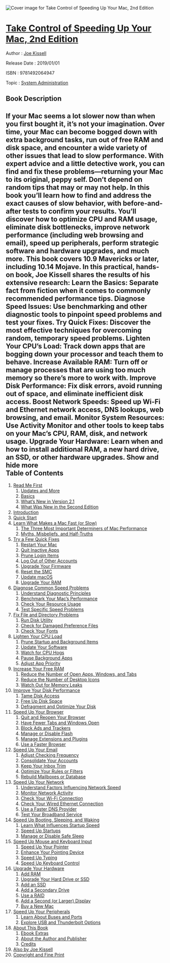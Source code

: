 ![Cover image for Take Control of Speeding Up Your Mac, 2nd Edition](https://imgdetail.ebookreading.net/cover/cover/system_admin/EB9781492064947.jpg)

[Take Control of Speeding Up Your Mac, 2nd Edition](https://ebookreading.net/view/book/Take+Control+of+Speeding+Up+Your+Mac%2C+2nd+Edition-EB9781492064947_1.html "Take Control of Speeding Up Your Mac, 2nd Edition")
====================================================================================================================

Author : [Joe Kissell](https://ebookreading.net/search/author/Joe+Kissell)

Release Date : 2019/01/01

ISBN : 9781492064947

Topic : [System Administration](https://ebookreading.net/search/category/system-administration)

Book Description
-----------------

 If your Mac seems a lot slower now than when you first bought it, it’s not your imagination. Over time, your Mac can become bogged down with extra background tasks, run out of free RAM and disk space, and encounter a wide variety of other issues that lead to slow performance. With expert advice and a little detective work, you can find and fix these problems—returning your Mac to its original, peppy self.
Don’t depend on random tips that may or may not help. In this book you’ll learn how to find and address the exact causes of slow behavior, with before-and-after tests to confirm your results. You’ll discover how to optimize CPU and RAM usage, eliminate disk bottlenecks, improve network performance (including web browsing and email), speed up peripherals, perform strategic software and hardware upgrades, and much more.
This book covers 10.9 Mavericks or later, including 10.14 Mojave.
In this practical, hands-on book, Joe Kissell shares the results of his extensive research:
Learn the Basics: Separate fact from fiction when it comes to commonly recommended performance tips.
Diagnose Speed Issues: Use benchmarking and other diagnostic tools to pinpoint speed problems and test your fixes.
Try Quick Fixes: Discover the most effective techniques for overcoming random, temporary speed problems.
Lighten Your CPU’s Load: Track down apps that are bogging down your processor and teach them to behave.
Increase Available RAM: Turn off or manage processes that are using too much memory so there’s more to work with.
Improve Disk Performance: Fix disk errors, avoid running out of space, and eliminate inefficient disk access.
Boost Network Speeds: Speed up Wi-Fi and Ethernet network access, DNS lookups, web browsing, and email.
Monitor System Resources: Use Activity Monitor and other tools to keep tabs on your Mac’s CPU, RAM, disk, and network usage.
Upgrade Your Hardware: Learn when and how to install additional RAM, a new hard drive, an SSD, or other hardware upgrades.
        Show and hide more                
Table of Contents
-----------------

1. [Read Me First](https://ebookreading.net/view/book/Take+Control+of+Speeding+Up+Your+Mac%2C+2nd+Edition-EB9781492064947_4.html#ReadMeFirst)
    1. [Updates and More](https://ebookreading.net/view/book/Take+Control+of+Speeding+Up+Your+Mac%2C+2nd+Edition-EB9781492064947_4.html#UpdatesandMore)
    1. [Basics](https://ebookreading.net/view/book/Take+Control+of+Speeding+Up+Your+Mac%2C+2nd+Edition-EB9781492064947_4.html#Basics)
    1. [What’s New in Version 2.1](https://ebookreading.net/view/book/Take+Control+of+Speeding+Up+Your+Mac%2C+2nd+Edition-EB9781492064947_4.html#WhatsNewinVersion21)
    1. [What Was New in the Second Edition](https://ebookreading.net/view/book/Take+Control+of+Speeding+Up+Your+Mac%2C+2nd+Edition-EB9781492064947_4.html#WhatWasNewintheSeco)
1. [Introduction](https://ebookreading.net/view/book/Take+Control+of+Speeding+Up+Your+Mac%2C+2nd+Edition-EB9781492064947_5.html#Introduction)
1. [Quick Start](https://ebookreading.net/view/book/Take+Control+of+Speeding+Up+Your+Mac%2C+2nd+Edition-EB9781492064947_6.html#QuickStart)
1. [Learn What Makes a Mac Fast (or Slow)](https://ebookreading.net/view/book/Take+Control+of+Speeding+Up+Your+Mac%2C+2nd+Edition-EB9781492064947_7.html#LearnWhatMakesaMacF)
    1. [The Three Most Important Determiners of Mac Performance](https://ebookreading.net/view/book/Take+Control+of+Speeding+Up+Your+Mac%2C+2nd+Edition-EB9781492064947_7.html#TheThreeMostImporta)
    1. [Myths, Misbeliefs, and Half-Truths](https://ebookreading.net/view/book/Take+Control+of+Speeding+Up+Your+Mac%2C+2nd+Edition-EB9781492064947_7.html#MythsMisbeliefsandH)
1. [Try a Few Quick Fixes](https://ebookreading.net/view/book/Take+Control+of+Speeding+Up+Your+Mac%2C+2nd+Edition-EB9781492064947_8.html#TryaFewQuickFixes)
    1. [Restart Your Mac](https://ebookreading.net/view/book/Take+Control+of+Speeding+Up+Your+Mac%2C+2nd+Edition-EB9781492064947_8.html#RestartYourMac)
    1. [Quit Inactive Apps](https://ebookreading.net/view/book/Take+Control+of+Speeding+Up+Your+Mac%2C+2nd+Edition-EB9781492064947_8.html#QuitInactiveApps)
    1. [Prune Login Items](https://ebookreading.net/view/book/Take+Control+of+Speeding+Up+Your+Mac%2C+2nd+Edition-EB9781492064947_8.html#PruneLoginItems)
    1. [Log Out of Other Accounts](https://ebookreading.net/view/book/Take+Control+of+Speeding+Up+Your+Mac%2C+2nd+Edition-EB9781492064947_8.html#LogOutofOtherAccoun)
    1. [Upgrade Your Firmware](https://ebookreading.net/view/book/Take+Control+of+Speeding+Up+Your+Mac%2C+2nd+Edition-EB9781492064947_8.html#UpgradeYourFirmware)
    1. [Reset the SMC](https://ebookreading.net/view/book/Take+Control+of+Speeding+Up+Your+Mac%2C+2nd+Edition-EB9781492064947_8.html#ResettheSMC)
    1. [Update macOS](https://ebookreading.net/view/book/Take+Control+of+Speeding+Up+Your+Mac%2C+2nd+Edition-EB9781492064947_8.html#UpdatemacOS)
    1. [Upgrade Your RAM](https://ebookreading.net/view/book/Take+Control+of+Speeding+Up+Your+Mac%2C+2nd+Edition-EB9781492064947_8.html#UpgradeYourRAM)
1. [Diagnose Common Speed Problems](https://ebookreading.net/view/book/Take+Control+of+Speeding+Up+Your+Mac%2C+2nd+Edition-EB9781492064947_9.html#DiagnoseCommonSpeed)
    1. [Understand Diagnostic Principles](https://ebookreading.net/view/book/Take+Control+of+Speeding+Up+Your+Mac%2C+2nd+Edition-EB9781492064947_9.html#UnderstandDiagnosti)
    1. [Benchmark Your Mac’s Performance](https://ebookreading.net/view/book/Take+Control+of+Speeding+Up+Your+Mac%2C+2nd+Edition-EB9781492064947_9.html#BenchmarkYourMacsPe)
    1. [Check Your Resource Usage](https://ebookreading.net/view/book/Take+Control+of+Speeding+Up+Your+Mac%2C+2nd+Edition-EB9781492064947_9.html#CheckYourResourceUs)
    1. [Test Specific Speed Problems](https://ebookreading.net/view/book/Take+Control+of+Speeding+Up+Your+Mac%2C+2nd+Edition-EB9781492064947_9.html#TestSpecificSpeedPr)
1. [Fix File and Directory Problems](https://ebookreading.net/view/book/Take+Control+of+Speeding+Up+Your+Mac%2C+2nd+Edition-EB9781492064947_10.html#FixFileandDirectory)
    1. [Run Disk Utility](https://ebookreading.net/view/book/Take+Control+of+Speeding+Up+Your+Mac%2C+2nd+Edition-EB9781492064947_10.html#RunDiskUtility)
    1. [Check for Damaged Preference Files](https://ebookreading.net/view/book/Take+Control+of+Speeding+Up+Your+Mac%2C+2nd+Edition-EB9781492064947_10.html#CheckforDamagedPref)
    1. [Check Your Fonts](https://ebookreading.net/view/book/Take+Control+of+Speeding+Up+Your+Mac%2C+2nd+Edition-EB9781492064947_10.html#CheckYourFonts)
1. [Lighten Your CPU Load](https://ebookreading.net/view/book/Take+Control+of+Speeding+Up+Your+Mac%2C+2nd+Edition-EB9781492064947_11.html#LightenYourCPULoad)
    1. [Prune Startup and Background Items](https://ebookreading.net/view/book/Take+Control+of+Speeding+Up+Your+Mac%2C+2nd+Edition-EB9781492064947_11.html#PruneStartupandBack)
    1. [Update Your Software](https://ebookreading.net/view/book/Take+Control+of+Speeding+Up+Your+Mac%2C+2nd+Edition-EB9781492064947_11.html#UpdateYourSoftware)
    1. [Watch for CPU Hogs](https://ebookreading.net/view/book/Take+Control+of+Speeding+Up+Your+Mac%2C+2nd+Edition-EB9781492064947_11.html#WatchforCPUHogs)
    1. [Pause Background Apps](https://ebookreading.net/view/book/Take+Control+of+Speeding+Up+Your+Mac%2C+2nd+Edition-EB9781492064947_11.html#PauseBackgroundApps)
    1. [Adjust App Priority](https://ebookreading.net/view/book/Take+Control+of+Speeding+Up+Your+Mac%2C+2nd+Edition-EB9781492064947_11.html#AdjustAppPriority)
1. [Increase Your Free RAM](https://ebookreading.net/view/book/Take+Control+of+Speeding+Up+Your+Mac%2C+2nd+Edition-EB9781492064947_12.html#IncreaseYourFreeRAM)
    1. [Reduce the Number of Open Apps, Windows, and Tabs](https://ebookreading.net/view/book/Take+Control+of+Speeding+Up+Your+Mac%2C+2nd+Edition-EB9781492064947_12.html#ReducetheNumberofOp)
    1. [Reduce the Number of Desktop Icons](https://ebookreading.net/view/book/Take+Control+of+Speeding+Up+Your+Mac%2C+2nd+Edition-EB9781492064947_12.html#ReducetheNumberofDe)
    1. [Watch Out for Memory Leaks](https://ebookreading.net/view/book/Take+Control+of+Speeding+Up+Your+Mac%2C+2nd+Edition-EB9781492064947_12.html#WatchOutforMemoryLe)
1. [Improve Your Disk Performance](https://ebookreading.net/view/book/Take+Control+of+Speeding+Up+Your+Mac%2C+2nd+Edition-EB9781492064947_13.html#ImproveYourDiskPerf)
    1. [Tame Disk Access](https://ebookreading.net/view/book/Take+Control+of+Speeding+Up+Your+Mac%2C+2nd+Edition-EB9781492064947_13.html#TameDiskAccess)
    1. [Free Up Disk Space](https://ebookreading.net/view/book/Take+Control+of+Speeding+Up+Your+Mac%2C+2nd+Edition-EB9781492064947_13.html#FreeUpDiskSpace)
    1. [Defragment and Optimize Your Disk](https://ebookreading.net/view/book/Take+Control+of+Speeding+Up+Your+Mac%2C+2nd+Edition-EB9781492064947_13.html#DefragmentandOptimi)
1. [Speed Up Your Browser](https://ebookreading.net/view/book/Take+Control+of+Speeding+Up+Your+Mac%2C+2nd+Edition-EB9781492064947_14.html#SpeedUpYourBrowser)
    1. [Quit and Reopen Your Browser](https://ebookreading.net/view/book/Take+Control+of+Speeding+Up+Your+Mac%2C+2nd+Edition-EB9781492064947_14.html#QuitandReopenYourBr)
    1. [Have Fewer Tabs and Windows Open](https://ebookreading.net/view/book/Take+Control+of+Speeding+Up+Your+Mac%2C+2nd+Edition-EB9781492064947_14.html#HaveFewerTabsandWin)
    1. [Block Ads and Trackers](https://ebookreading.net/view/book/Take+Control+of+Speeding+Up+Your+Mac%2C+2nd+Edition-EB9781492064947_14.html#BlockAdsandTrackers)
    1. [Manage or Disable Flash](https://ebookreading.net/view/book/Take+Control+of+Speeding+Up+Your+Mac%2C+2nd+Edition-EB9781492064947_14.html#ManageorDisableFlas)
    1. [Manage Extensions and Plugins](https://ebookreading.net/view/book/Take+Control+of+Speeding+Up+Your+Mac%2C+2nd+Edition-EB9781492064947_14.html#ManageExtensionsand)
    1. [Use a Faster Browser](https://ebookreading.net/view/book/Take+Control+of+Speeding+Up+Your+Mac%2C+2nd+Edition-EB9781492064947_14.html#UseaFasterBrowser)
1. [Speed Up Your Email](https://ebookreading.net/view/book/Take+Control+of+Speeding+Up+Your+Mac%2C+2nd+Edition-EB9781492064947_15.html#SpeedUpYourEmail)
    1. [Adjust Checking Frequency](https://ebookreading.net/view/book/Take+Control+of+Speeding+Up+Your+Mac%2C+2nd+Edition-EB9781492064947_15.html#AdjustCheckingFrequ)
    1. [Consolidate Your Accounts](https://ebookreading.net/view/book/Take+Control+of+Speeding+Up+Your+Mac%2C+2nd+Edition-EB9781492064947_15.html#ConsolidateYourAcco)
    1. [Keep Your Inbox Trim](https://ebookreading.net/view/book/Take+Control+of+Speeding+Up+Your+Mac%2C+2nd+Edition-EB9781492064947_15.html#KeepYourInboxTrim)
    1. [Optimize Your Rules or Filters](https://ebookreading.net/view/book/Take+Control+of+Speeding+Up+Your+Mac%2C+2nd+Edition-EB9781492064947_15.html#OptimizeYourRulesor)
    1. [Rebuild Mailboxes or Database](https://ebookreading.net/view/book/Take+Control+of+Speeding+Up+Your+Mac%2C+2nd+Edition-EB9781492064947_15.html#RebuildMailboxesorD)
1. [Speed Up Your Network](https://ebookreading.net/view/book/Take+Control+of+Speeding+Up+Your+Mac%2C+2nd+Edition-EB9781492064947_16.html#SpeedUpYourNetwork)
    1. [Understand Factors Influencing Network Speed](https://ebookreading.net/view/book/Take+Control+of+Speeding+Up+Your+Mac%2C+2nd+Edition-EB9781492064947_16.html#UnderstandFactorsIn)
    1. [Monitor Network Activity](https://ebookreading.net/view/book/Take+Control+of+Speeding+Up+Your+Mac%2C+2nd+Edition-EB9781492064947_16.html#MonitorNetworkActiv)
    1. [Check Your Wi-Fi Connection](https://ebookreading.net/view/book/Take+Control+of+Speeding+Up+Your+Mac%2C+2nd+Edition-EB9781492064947_16.html#CheckYourWiFiConnec)
    1. [Check Your Wired Ethernet Connection](https://ebookreading.net/view/book/Take+Control+of+Speeding+Up+Your+Mac%2C+2nd+Edition-EB9781492064947_16.html#CheckYourWiredEther)
    1. [Use a Faster DNS Provider](https://ebookreading.net/view/book/Take+Control+of+Speeding+Up+Your+Mac%2C+2nd+Edition-EB9781492064947_16.html#UseaFasterDNSProvid)
    1. [Test Your Broadband Service](https://ebookreading.net/view/book/Take+Control+of+Speeding+Up+Your+Mac%2C+2nd+Edition-EB9781492064947_16.html#TestYourBroadbandSe)
1. [Speed Up Booting, Sleeping, and Waking](https://ebookreading.net/view/book/Take+Control+of+Speeding+Up+Your+Mac%2C+2nd+Edition-EB9781492064947_17.html#SpeedUpBootingSleep)
    1. [Learn What Influences Startup Speed](https://ebookreading.net/view/book/Take+Control+of+Speeding+Up+Your+Mac%2C+2nd+Edition-EB9781492064947_17.html#LearnWhatInfluences)
    1. [Speed Up Startups](https://ebookreading.net/view/book/Take+Control+of+Speeding+Up+Your+Mac%2C+2nd+Edition-EB9781492064947_17.html#SpeedUpStartups)
    1. [Manage or Disable Safe Sleep](https://ebookreading.net/view/book/Take+Control+of+Speeding+Up+Your+Mac%2C+2nd+Edition-EB9781492064947_17.html#ManageorDisableSafe)
1. [Speed Up Mouse and Keyboard Input](https://ebookreading.net/view/book/Take+Control+of+Speeding+Up+Your+Mac%2C+2nd+Edition-EB9781492064947_18.html#SpeedUpMouseandKeyb)
    1. [Speed Up Your Pointer](https://ebookreading.net/view/book/Take+Control+of+Speeding+Up+Your+Mac%2C+2nd+Edition-EB9781492064947_18.html#SpeedUpYourPointer)
    1. [Enhance Your Pointing Device](https://ebookreading.net/view/book/Take+Control+of+Speeding+Up+Your+Mac%2C+2nd+Edition-EB9781492064947_18.html#EnhanceYourPointing)
    1. [Speed Up Typing](https://ebookreading.net/view/book/Take+Control+of+Speeding+Up+Your+Mac%2C+2nd+Edition-EB9781492064947_18.html#SpeedUpTyping)
    1. [Speed Up Keyboard Control](https://ebookreading.net/view/book/Take+Control+of+Speeding+Up+Your+Mac%2C+2nd+Edition-EB9781492064947_18.html#SpeedUpKeyboardCont)
1. [Upgrade Your Hardware](https://ebookreading.net/view/book/Take+Control+of+Speeding+Up+Your+Mac%2C+2nd+Edition-EB9781492064947_19.html#UpgradeYourHardware)
    1. [Add RAM](https://ebookreading.net/view/book/Take+Control+of+Speeding+Up+Your+Mac%2C+2nd+Edition-EB9781492064947_19.html#AddRAM)
    1. [Upgrade Your Hard Drive or SSD](https://ebookreading.net/view/book/Take+Control+of+Speeding+Up+Your+Mac%2C+2nd+Edition-EB9781492064947_19.html#UpgradeYourHardDriv)
    1. [Add an SSD](https://ebookreading.net/view/book/Take+Control+of+Speeding+Up+Your+Mac%2C+2nd+Edition-EB9781492064947_19.html#AddanSSD)
    1. [Add a Secondary Drive](https://ebookreading.net/view/book/Take+Control+of+Speeding+Up+Your+Mac%2C+2nd+Edition-EB9781492064947_19.html#AddaSecondaryDrive)
    1. [Use a RAID](https://ebookreading.net/view/book/Take+Control+of+Speeding+Up+Your+Mac%2C+2nd+Edition-EB9781492064947_19.html#UseaRAID)
    1. [Add a Second (or Larger) Display](https://ebookreading.net/view/book/Take+Control+of+Speeding+Up+Your+Mac%2C+2nd+Edition-EB9781492064947_19.html#AddaSecondorLargerD)
    1. [Buy a New Mac](https://ebookreading.net/view/book/Take+Control+of+Speeding+Up+Your+Mac%2C+2nd+Edition-EB9781492064947_19.html#BuyaNewMac)
1. [Speed Up Your Peripherals](https://ebookreading.net/view/book/Take+Control+of+Speeding+Up+Your+Mac%2C+2nd+Edition-EB9781492064947_20.html#SpeedUpYourPeripher)
    1. [Learn About Buses and Ports](https://ebookreading.net/view/book/Take+Control+of+Speeding+Up+Your+Mac%2C+2nd+Edition-EB9781492064947_20.html#LearnAboutBusesandP)
    1. [Explore USB and Thunderbolt Options](https://ebookreading.net/view/book/Take+Control+of+Speeding+Up+Your+Mac%2C+2nd+Edition-EB9781492064947_20.html#ExploreUSBandThunde)
1. [About This Book](https://ebookreading.net/view/book/Take+Control+of+Speeding+Up+Your+Mac%2C+2nd+Edition-EB9781492064947_21.html#AboutThisBook)
    1. [Ebook Extras](https://ebookreading.net/view/book/Take+Control+of+Speeding+Up+Your+Mac%2C+2nd+Edition-EB9781492064947_21.html#EbookExtras)
    1. [About the Author and Publisher](https://ebookreading.net/view/book/Take+Control+of+Speeding+Up+Your+Mac%2C+2nd+Edition-EB9781492064947_21.html#AbouttheAuthorandPu)
    1. [Credits](https://ebookreading.net/view/book/Take+Control+of+Speeding+Up+Your+Mac%2C+2nd+Edition-EB9781492064947_21.html#Credits)
1. [Also by Joe Kissell](https://ebookreading.net/view/book/Take+Control+of+Speeding+Up+Your+Mac%2C+2nd+Edition-EB9781492064947_22.html#AlsobyJoeKissell)
1. [Copyright and Fine Print](https://ebookreading.net/view/book/Take+Control+of+Speeding+Up+Your+Mac%2C+2nd+Edition-EB9781492064947_23.html#CopyrightandFinePri)
